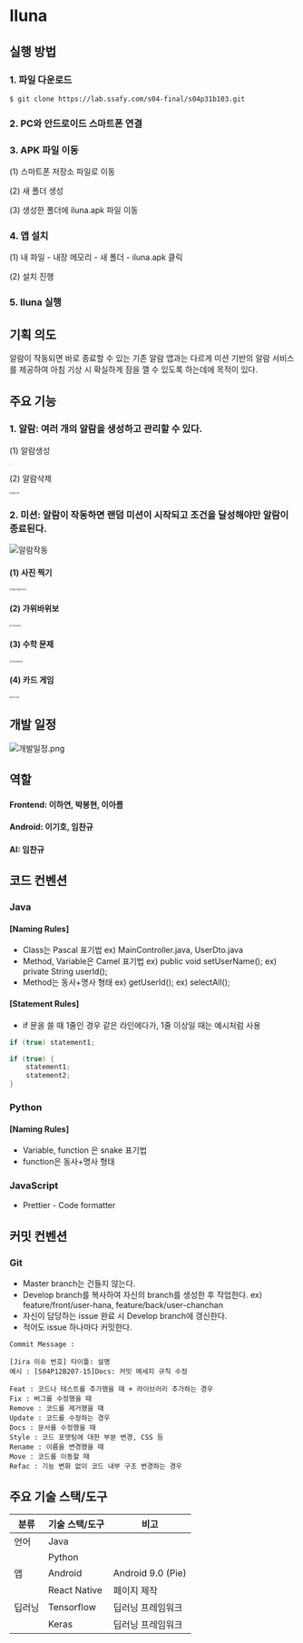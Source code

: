 # Iluna

## 실행 방법
### 1. 파일 다운로드
`$ git clone https://lab.ssafy.com/s04-final/s04p31b103.git`

### 2. PC와 안드로이드 스마트폰 연결

### 3. APK 파일 이동
(1) 스마트폰 저장소 파일로 이동

(2) 새 폴더 생성

(3) 생성한 폴더에 iluna.apk 파일 이동

### 4. 앱 설치
(1) 내 파일 - 내장 메모리 - 새 폴더 - iluna.apk 클릭

(2) 설치 진행

### 5. Iluna 실행

## 기획 의도
알람이 작동되면 바로 종료할 수 있는 기존 알람 앱과는 다르게 미션 기반의 알람 서비스를 제공하여 아침 기상 시 확실하게 잠을 깰 수 있도록 하는데에 목적이 있다.

## 주요 기능
### 1. 알람: 여러 개의 알람을 생성하고 관리할 수 있다.

(1) 알람생성

<img src="README.assets/알람생성.gif" alt="알람생성" style="zoom:5%;" />

(2) 알람삭제

<img src="README.assets/알람삭제.gif" alt="알람삭제" style="zoom:25%;" />

### 2. 미션: 알람이 작동하면 랜덤 미션이 시작되고 조건을 달성해야만 알람이 종료된다.

![알람작동](README.assets/알람작동.gif)

#### (1) 사진 찍기

<img src="README.assets/랜덤사물찍기미션.gif" alt="랜덤사물찍기미션" style="zoom:25%;" />

#### (2) 가위바위보

<img src="README.assets/가위바위보.gif" alt="가위바위보" style="zoom:25%;" />

#### (3) 수학 문제

<img src="README.assets/수학문제미션.gif" alt="수학문제미션" style="zoom:25%;" />

#### (4) 카드 게임

<img src="README.assets/카드미션.gif" alt="카드미션" style="zoom:25%;" />



## 개발 일정
![개발일정.png](README.assets/개발일정.png)


## 역할
#### Frontend: 이하연, 박봉현, 이아름
#### Android: 이기호, 임찬규
#### AI: 임찬규

## 코드 컨벤션
### Java
#### [Naming Rules]
- Class는 Pascal 표기법
ex) MainController.java, UserDto.java
- Method, Variable은 Camel 표기법
ex) public void setUserName();
ex) private String userId();
- Method는 동사+명사 형태
ex) getUserId();
ex) selectAll();

#### [Statement Rules]
- if 문을 쓸 때 1줄인 경우 같은 라인에다가, 1줄 이상일 때는 예시처럼 사용

```java
if (true) statement1;

if (true) {
    statement1;
    statement2;
}
```

### Python
#### [Naming Rules]
- Variable, function 은 snake 표기법
- function은 동사+명사 형태

### JavaScript
- Prettier - Code formatter

## 커밋 컨벤션
### Git
- Master branch는 건들지 않는다.
- Develop branch를 복사하여 자신의 branch를 생성한 후 작업한다.
    ex) feature/front/user-hana, feature/back/user-chanchan
- 자신이 담당하는 issue 완료 시 Develop branch에 갱신한다.
- 적어도 issue 하나마다 커밋한다.

```
Commit Message : 

[Jira 이슈 번호] 타이틀: 설명
예시 : [S04P12B207-15]Docs: 커밋 메세지 규칙 수정

Feat : 코드나 테스트를 추가했을 때 + 라이브러리 추가하는 경우
Fix : 버그를 수정했을 때
Remove : 코드를 제거했을 때
Update : 코드를 수정하는 경우
Docs : 문서를 수정했을 때
Style : 코드 포맷팅에 대한 부분 변경, CSS 등
Rename : 이름을 변경했을 때
Move : 코드를 이동할 때
Refac : 기능 변화 없이 코드 내부 구조 변경하는 경우
```

## 주요 기술 스택/도구

| 분류     | 기술 스택/도구 | 비고                    |
| -------- | -------------- | ----------------------- |
| 언어     | Java           |                         |
|          | Python         |                         |
| 앱       | Android        | Android 9.0 (Pie)       |
|          | React Native   | 페이지 제작             |
| 딥러닝   | Tensorflow     | 딥러닝 프레임워크       |
|          | Keras          | 딥러닝 프레임워크       |
